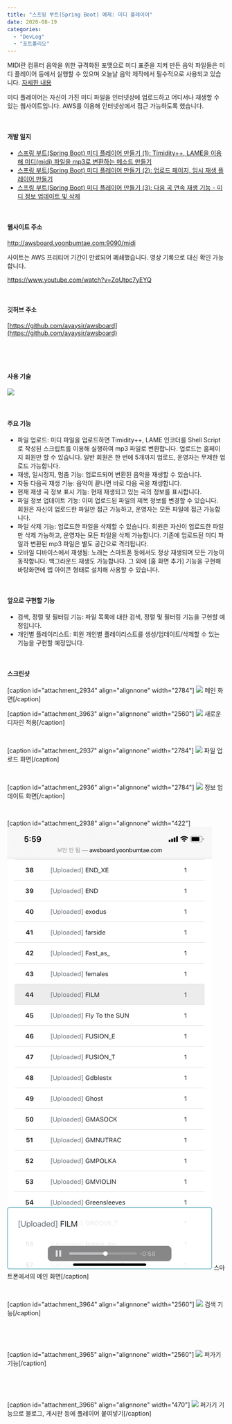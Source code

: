 ```yaml
---
title: "스프링 부트(Spring Boot) 예제: 미디 플레이어"
date: 2020-08-19
categories: 
  - "DevLog"
  - "포트폴리오"
---
```


MIDI란 컴퓨터 음악을 위한 규격화된 포맷으로 미디 표준을 지켜 만든 음악 파일들은 미디 플레이어 등에서 실행할 수 있으며 오늘날 음악 제작에서 필수적으로 사용되고 있습니다. [자세한 내용](https://thewiki.kr/w/MIDI)

미디 플레이어는 자신이 가진 미디 파일을 인터넷상에 업로드하고 어디서나 재생할 수 있는 웹사이트입니다. AWS를 이용해 인터넷상에서 접근 가능하도록 했습니다.

 

#### **개발 일지**

- [스프링 부트(Spring Boot) 미디 플레이어 만들기 (1): Timidity++, LAME을 이용해 미디(midi) 파일을 mp3로 변환하는 메소드 만들기](http://yoonbumtae.com/?p=2819)
- [스프링 부트(Spring Boot) 미디 플레이어 만들기 (2): 업로드 페이지, 임시 재생 플레이어 만들기](http://yoonbumtae.com/?p=2878)
- [스프링 부트(Spring Boot) 미디 플레이어 만들기 (3): 다음 곡 연속 재생 기능 - 미디 정보 업데이트 및 삭제](http://yoonbumtae.com/?p=2900)

 

#### **웹사이트 주소**

http://awsboard.yoonbumtae.com:9090/midi

사이트는 AWS 프리티어 기간이 만료되어 폐쇄했습니다. 영상 기록으로 대신 확인 가능합니다.

https://www.youtube.com/watch?v=ZqUtpc7yEYQ

 

#### **깃허브 주소**

[https://github.com/ayaysir/awsboard](https://github.com/ayaysir/awsboard)

 

 

#### **사용 기술** 

 ![](/assets/img/wp-content/uploads/2020/08/스크린샷-2020-08-19-오후-5.47.28.png)

 

#### **주요 기능**

- 파일 업로드: 미디 파일을 업로드하면 Timidity++, LAME 인코더를 Shell Script로 작성된 스크립트를 이용해 실행하여 mp3 파일로 변환합니다. 업로드는 홈페이지 회원만 할 수 있습니다. 일반 회원은 한 번에 5개까지 업로드, 운영자는 무제한 업로드 가능합니다.
- 재생, 일시정지, 멈춤 기능: 업로드되어 변환된 음악을 재생할 수 있습니다.
- 자동 다음곡 재생 기능: 음악이 끝나면 바로 다음 곡을 재생합니다.
- 현재 재생 곡 정보 표시 기능: 현재 재생되고 있는 곡의 정보를 표시합니다.
- 파일 정보 업데이트 기능: 이미 업로드된 파일의 제목 정보를 변경할 수 있습니다. 회원은 자신이 업로드한 파일만 접근 가능하고, 운영자는 모든 파일에 접근 가능합니다.
- 파일 삭제 기능: 업로드한 파일을 삭제할 수 있습니다. 회원은 자신이 업로드한 파일만 삭제 가능하고, 운영자는 모든 파일을 삭제 가능합니다. 기존에 업로드된 미디 파일과 변환된 mp3 파일은 별도 공간으로 격리됩니다.
- 모바일 디바이스에서 재생됨: 노래는 스마트폰 등에서도 정상 재생되며 모든 기능이 동작합니다. 백그라운드 재생도 가능합나다. 그 외에 \[홈 화면 추가\] 기능을 구현해 바탕화면에 앱 아이콘 형태로 설치해 사용할 수 있습니다.

 

#### **앞으로 구현할 기능**

- 검색, 정렬 및 필터링 기능: 파일 목록에 대한 검색, 정렬 및 필터링 기능을 구현할 예정입니다.
- 개인별 플레이리스트: 회원 개인별 플레이리스트를 생성/업데이트/삭제할 수 있는 기능을 구현할 예정입니다.

 

#### **스크린샷**

\[caption id="attachment\_2934" align="alignnone" width="2784"\] ![](/assets/img/wp-content/uploads/2020/08/스크린샷-2020-08-19-오후-5.50.41.png) 메인 화면\[/caption\]

\[caption id="attachment\_3963" align="alignnone" width="2560"\] ![](/assets/img/wp-content/uploads/2020/08/스크린샷-2021-08-29-오후-7.29.59-scaled.jpg) 새로운 디자인 적용\[/caption\]

 

\[caption id="attachment\_2937" align="alignnone" width="2784"\] ![](/assets/img/wp-content/uploads/2020/08/스크린샷-2020-08-19-오후-5.56.38.png) 파일 업로드 화면\[/caption\]

 

\[caption id="attachment\_2936" align="alignnone" width="2784"\] ![](/assets/img/wp-content/uploads/2020/08/스크린샷-2020-08-19-오후-5.53.50.png) 정보 업데이트 화면\[/caption\]

 

\[caption id="attachment\_2938" align="alignnone" width="422"\] ![](/assets/img/wp-content/uploads/2020/08/IMG_11462A79DFCE-1.jpeg) 스마트폰에서의 메인 화면\[/caption\]

 

\[caption id="attachment\_3964" align="alignnone" width="2560"\] ![](/assets/img/wp-content/uploads/2020/08/스크린샷-2021-08-29-오후-7.30.24-scaled.jpg) 검색 기능\[/caption\]

 

 

\[caption id="attachment\_3965" align="alignnone" width="2560"\] ![](/assets/img/wp-content/uploads/2020/08/스크린샷-2021-08-29-오후-7.30.33-scaled.jpg) 퍼가기 기능\[/caption\]

 

 

\[caption id="attachment\_3966" align="alignnone" width="470"\] ![](/assets/img/wp-content/uploads/2020/08/스크린샷-2021-08-29-오후-7.32.10.jpg) 퍼가기 기능으로 블로그, 게시판 등에 플레이어 붙여넣기\[/caption\]
